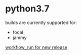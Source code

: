 python3.7
=========

builds are currently supported for:
- focal
- jammy

[workflow_run for new release](https://github.com/deadsnakes/python3.7/actions/workflows/main.yml)
